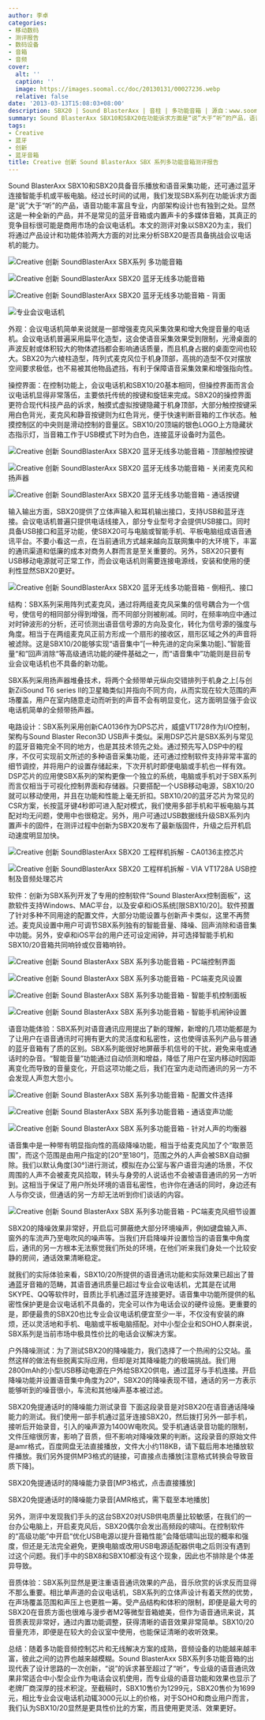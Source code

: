 ```yaml
---
author: 李卓
categories:
- 移动数码
- 测评报告
- 数码设备
- 音箱
- 音频
cover:
  alt: ''
  caption: ''
  image: https://images.soomal.cc/doc/20130131/00027236.webp
  relative: false
date: '2013-03-13T15:08:03+08:00'
description: SBX20 | Sound BlasterAxx | 音柱 | 多功能音箱 | 源自：www.soomal.com | 版权：原创 |  平均/总评分：10.00/60
summary: Sound BlasterAxx SBX10和SBX20在功能诉求方面是“说”大于“听”的产品，语音功能丰富且专业，内部架构也有独到之处，其真正的竞争目标很可能是商用市场的会议电话机。我们将通过产品设计和功能体验两大方面的对比来分析SBX20是否具备挑战会议电话机的能力。
tags:
- Creative
- 蓝牙
- 创新
- 蓝牙音箱
title: Creative 创新 Sound BlasterAxx SBX 系列多功能音箱测评报告
---
```


Sound BlasterAxx SBX10和SBX20具备音乐播放和语音采集功能，还可通过蓝牙连接智能手机或平板电脑。经过长时间的试用，我们发现SBX系列在功能诉求方面是“说”大于“听”的产品，语音功能丰富且专业，内部架构设计也有独到之处。显然这是一种全新的产品，并不是常见的蓝牙音箱或内置声卡的多媒体音箱，其真正的竞争目标很可能是商用市场的会议电话机。本文的测评对象以SBX20为主，我们将通过产品设计和功能体验两大方面的对比来分析SBX20是否具备挑战会议电话机的能力。



![Creative 创新 SoundBlasterAxx SBX系列 多功能音箱](https://images.soomal.cc/doc/20130131/00027235.webp)



![Creative 创新 SoundBlasterAxx SBX20 蓝牙无线多功能音箱](https://images.soomal.cc/doc/20130131/00027249.webp)



![Creative 创新 SoundBlasterAxx SBX20 蓝牙无线多功能音箱 - 背面](https://images.soomal.cc/doc/20130131/00027250.webp)



![专业会议电话机](https://images.soomal.cc/doc/20130313/00028463.webp)



外观：会议电话机简单来说就是一部增强麦克风采集效果和增大免提音量的电话机。会议电话机普遍采用扁平化造型，这会使语音采集效果受到限制，光滑桌面的声波反射或体积较大的物体遮挡都会影响通话质量，而且机身占据的桌面空间也较大。SBX20为六棱柱造型，阵列式麦克风位于机身顶部，高挑的造型不仅对摆放空间要求极低，也不易被其他物品遮挡，有利于保障语音采集效果和增强指向性。



操控界面：在控制功能上，会议电话机和SBX10/20基本相同，但操控界面而言会议电话机显得非常落伍，主要依托传统的按键和旋钮来完成。SBX20的操控界面更符合现代科技产品的诉求，触摸式虚拟按键隐藏于机身顶部，大部分触控按键采用白色背光，麦克风和静音按键则为红色背光，便于快速判断音箱的工作状态。触摸控制区的中央则是滑动控制的音量区。SBX10/20顶端的银色LOGO上方隐藏状态指示灯，当音箱工作于USB模式下时为白色，连接蓝牙设备时为蓝色。



![Creative 创新 SoundBlasterAxx SBX20 蓝牙无线多功能音箱 - 顶部触控按键](https://images.soomal.cc/doc/20130201/00027271.webp)



![Creative 创新 SoundBlasterAxx SBX20 蓝牙无线多功能音箱 - 关闭麦克风和扬声器](https://images.soomal.cc/doc/20130201/00027272.webp)



![Creative 创新 SoundBlasterAxx SBX20 蓝牙无线多功能音箱 - 通话按键](https://images.soomal.cc/doc/20130201/00027273.webp)



输入输出方面，SBX20提供了立体声输入和耳机输出接口，支持USB和蓝牙连接。会议电话机普遍只提供电话线接入，部分专业型号才会提供USB接口。同时具备USB接口和蓝牙功能，使SBX20可与电脑或智能手机、平板电脑组成语音通讯平台。不要小看这一点，在当前通讯方式越来越向互联网集中的大环境下，丰富的通讯渠道和低廉的成本对商务人群而言是至关重要的。另外，SBX20只要有USB移动电源就可正常工作，而会议电话机则需要连接电源线，安装和使用的便利性显然SBX20更好。



![Creative 创新 SoundBlasterAxx SBX20 蓝牙无线多功能音箱 - 倒相孔、接口](https://images.soomal.cc/doc/20130131/00027251.webp)



结构：SBX系列采用阵列式麦克风，通过将两组麦克风采集的信号耦合为一个信号，使信号的相同部分得到增强，而不同部分则被削减。同时，在频率响应中通过对时钟波形的分析，还可侦测出语音信号源的方向及变化，转化为信号源的强度与角度。相当于在两组麦克风正前方形成一个扇形的接收区，扇形区域之外的声音将被滤除。这是SBX10/20能够实现“语音集中”[一种先进的定向采集功能]、”智能音量“和”回声消除“等高级通讯功能的硬件基础之一，而“语音集中”功能则是目前专业会议电话机也不具备的新功能。



SBX系列采用扬声器堆叠技术，将两个全频带单元纵向交错排列于机身之上[与创新ZiiSound T6 series Ⅱ的卫星箱类似]并指向不同方向，从而实现在较大范围的声场覆盖，用户在室内随意走动而听到的声音不会有明显变化，这方面明显强于会议电话机简单的全频带扬声器。



电路设计：SBX系列采用创新CA0136作为DPS芯片，威盛VT1728作为I/O控制，架构与Sound Blaster Recon3D USB声卡类似。采用DSP芯片是SBX系列与常见的蓝牙音箱完全不同的地方，也是其技术领先之处。通过预先写入DSP中的程序，不仅可实现前文所述的多种语音采集功能，还可通过控制软件支持非常丰富的细节调控，并将用户的设置存储起来，下次开机时即便电脑或手机也一样有效。DSP芯片的应用使SBX系列的架构更像一个独立的系统，电脑或手机对于SBX系列而言仅相当于可视化控制界面和存储器。只要搭配一个USB移动电源，SBX10/20就可以移动使用，并且在功能和性能上毫无折扣。SBX10/20的蓝牙芯片为常见的CSR方案，长按蓝牙键4秒即可进入配对模式，我们使用多部手机和平板电脑与其配对均无问题，使用中也很稳定。另外，用户可通过USB数据线升级SBX系列内置声卡的固件，在测评过程中创新为SBX20发布了最新版固件，升级之后开机启动速度明显加快。



![Creative 创新 SoundBlasterAxx SBX20 工程样机拆解 - CA0136主控芯片](https://images.soomal.cc/doc/20130131/00027261.webp)



![Creative 创新 SoundBlasterAxx SBX20 工程样机拆解 - VIA VT1728A USB控制及音频处理芯片](https://images.soomal.cc/doc/20130131/00027260.webp)



软件：创新为SBX系列开发了专用的控制软件“Sound BlasterAxx控制面板”，这款软件支持Windows、MAC平台，以及安卓和iOS系统[限SBX10/20]。软件预置了针对多种不同用途的配置文件，大部分功能设置与创新声卡类似，这里不再赘述。麦克风设置中用户可调节SBX系列独有的智能音量、降噪、回声消除和语音集中功能。另外，安卓和iOS平台的用户还可设定闹钟，并可选择智能手机和SBX10/20音箱共同响铃或仅音箱响铃。



![Creative 创新 Sound BlasterAxx SBX 系列多功能音箱 - PC端控制界面](https://images.soomal.cc/doc/20130313/00028464.webp)



![Creative 创新 Sound BlasterAxx SBX 系列多功能音箱 - PC端麦克风设置](https://images.soomal.cc/doc/20130313/00028465.webp)



![Creative 创新 Sound BlasterAxx SBX 系列多功能音箱 - 智能手机控制面板](https://images.soomal.cc/doc/20130313/00028467.webp)



![Creative 创新 Sound BlasterAxx SBX 系列多功能音箱 - 智能手机闹钟设置](https://images.soomal.cc/doc/20130313/00028468.webp)



语音功能体验：SBX系列对语音通讯应用提出了新的理解，新增的几项功能都是为了让用户在语音通讯时可拥有更大的灵活度和私密性，这也使得该系列产品与普通的蓝牙音箱有了质的区别。SBX系列能很好地屏蔽手机信号的干扰，避免来电或通话时的杂音。“智能音量”功能通过自动侦测和增益，降低了用户在室内移动时因距离变化而导致的音量变化，开启这项功能之后，我们在室内走动而通讯的另一方不会发现人声忽大忽小。



![Creative 创新 Sound BlasterAxx SBX 系列多功能音箱 - 配置文件选择](https://images.soomal.cc/doc/20130313/00028470.webp)



![Creative 创新 Sound BlasterAxx SBX 系列多功能音箱 - 通话变声功能](https://images.soomal.cc/doc/20130313/00028471.webp)



![Creative 创新 Sound BlasterAxx SBX 系列多功能音箱 - 针对人声的均衡器](https://images.soomal.cc/doc/20130313/00028472.webp)



语音集中是一种带有明显指向性的高级降噪功能，相当于给麦克风加了个“取景范围”，而这个范围是由用户指定的[20°至180°]，范围之外的人声会被SBX自动摒除。我们以默认角度[30°]进行测试，模拟在办公室与客户语音沟通的场景，不仅周围的人声不会被麦克风拾取，转头与身旁的人说话也不会被语音通讯的另一方听到。这相当于保证了用户所处环境的语音私密性，也许你在通话的同时，身边还有人与你交谈，但通话的另一方却无法听到你们谈话的内容。



![Creative 创新 Sound BlasterAxx SBX 系列多功能音箱 - PC端麦克风细节设置](https://images.soomal.cc/doc/20130313/00028466.webp)



SBX20的降噪效果非常好，开启后可屏蔽绝大部分环境噪声，例如键盘输入声、窗外的车流声乃至电吹风的噪声等。当我们开启降噪并设置恰当的语音集中角度后，通讯的另一方根本无法察觉我们所处的环境，在他们听来我们身处一个比较安静的房间，通话效果清晰稳定。



就我们的实际体验来看，SBX10/20所提供的语音通讯功能和实际效果已超出了普通蓝牙音箱的范畴，其语音通讯质量已超过专业会议电话机，尤其是在试用SKYPE、QQ等软件时，音质比手机通过蓝牙连接更好。语音集中功能所提供的私密性保护更是会议电话机不具备的，完全可以作为电话会议的硬件设施。更重要的是，即便最贵的SBX20也比专业会议电话机便宜至少一半，不仅没有安装的麻烦，还以灵活地和手机、电脑或平板电脑搭配。对中小型企业和SOHO人群来说，SBX系列是当前市场中极具性价比的电话会议解决方案。



户外降噪测试：为了测试SBX20的降噪能力，我们选择了一个热闹的公交站。虽然这样的做法有些脱离实际应用，但却是对其降噪能力的极端挑战。我们用2800mAh的小型USB移动电源在户外给SBX20供电，通过蓝牙与手机连接。开启降噪功能并设置语音集中角度为20°，SBX20的降噪表现不错，通话的另一方表示能够听到的噪音很小，车流和其他噪声基本被过滤。



SBX20免提通话时的降噪能力测试录音
下面这段录音是对SBX20在语音通话降噪能力的测试。我们使用一部手机通过蓝牙连接SBX20，然后拨打另外一部手机，接听后开始录音，引入的噪声源为1400W电吹风。受手机通话录音功能的限制，文件压缩很厉害，影响了音质，但不影响对降噪效果的判断。这段录音的原始文件是amr格式，百度网盘无法直接播放，文件大小约118KB，请下载后用本地播放软件播放。我们另外提供MP3格式的链接，可直接点击播放[注意格式转换会导致音质下降]。

SBX20免提通话时的降噪能力录音[MP3格式，点击直接播放]

SBX20免提通话时的降噪能力录音[AMR格式，需下载至本地播放]



另外，测评中发现我们手头的这台SBX20对USB供电质量比较敏感，在我们的一台办公电脑上，开启麦克风后，SBX20偶尔会发出高频段的啸叫。在控制软件的“高级功能”中开启“优化USB电源以提升音箱性能”会降低啸叫出现的概率和强度，但还是无法完全避免，更换电脑或改用USB电源适配器供电之后则没有遇到过这个问题。我们手中的SBX8和SBX10都没有这个现象，因此也不排除是个体差异导致。



音质体验：SBX系列显然是更注重语音通讯效果的产品，音乐欣赏的诉求反而显得不那么重要。相比单声道的会议电话机，SBX系列的立体声设计有着天然的优势，在声场覆盖范围和声压上也更胜一筹。受产品结构和体积的限制，即便是最大号的SBX20在音质方面也很难与漫步者M2等微型音箱媲美，但作为语音通讯来说，其音质表现非常好，通过内置功能调整，获得清晰的语音效果非常简单。SBX10/20音量充沛，即便是在较大的会议室中使用，也能保证清晰的收听效果。



总结：随着多功能音频控制芯片和无线解决方案的成熟，音频设备的功能越来越丰富，彼此之间的边界也越来越模糊。Sound BlasterAxx SBX系列多功能音箱的出现代表了设计思路的一次创新，“说”的诉求甚至超过了“听”，专业级的语音通讯效果非常适合中小型企业作为电话会议机使用，而专业级的语音功能和效果也显示了老牌厂商深厚的技术积淀。至截稿时，SBX10售价为1299元，SBX20售价为1699元，相比专业会议电话机动辄3000元以上的价格，对于SOHO和商业用户而言，我们认为SBX10/20显然是更具性价比的方案，而且使用更灵活、效果更好。